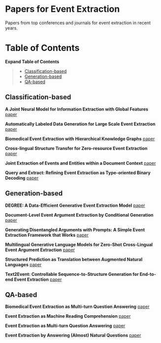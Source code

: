 # Papers for Event Extraction
Papers from top conferences and journals for event extraction in recent years.


# Table of Contents
<summary><b>Expand Table of Contents</b></summary><blockquote><p align="justify">

- [Classification-based](#Classification-based)
- [Generation-based](#Generation-based)
- [QA-based](#QA-based)
</p></blockquote>




## Classification-based
**A Joint Neural Model for Information Extraction with Global Features**
[paper](https://www.aclweb.org/anthology/2020.acl-main.713)

**Automatically Labeled Data Generation for Large Scale Event Extraction**
[paper](http://aclweb.org/anthology/P17-1038)

**Biomedical Event Extraction with Hierarchical Knowledge Graphs**
[paper](https://www.aclweb.org/anthology/2020.findings-emnlp.114)

**Cross-lingual Structure Transfer for Zero-resource Event Extraction**
[paper](https://aclanthology.org/2020.lrec-1.243)

**Joint Extraction of Events and Entities within a Document Context**
[paper](http://aclweb.org/anthology/N16-1033)

**Query and Extract: Refining Event Extraction as Type-oriented Binary Decoding**
[paper](http://arxiv.org/abs/2110.07476)

## Generation-based
**DEGREE: A Data-Efficient Generative Event Extraction Model**
[paper](http://arxiv.org/abs/2108.12724)

**Document-Level Event Argument Extraction by Conditional Generation**
[paper](http://arxiv.org/abs/2104.05919)

**Generating Disentangled Arguments with Prompts: A Simple Event Extraction Framework that Works**
[paper](http://arxiv.org/abs/2110.04525)

**Multilingual Generative Language Models for Zero-Shot Cross-Lingual Event Argument Extraction**
[paper](http://arxiv.org/abs/2203.08308)

**Structured Prediction as Translation between Augmented Natural Languages**
[paper](http://arxiv.org/abs/2101.05779)

**Text2Event: Controllable Sequence-to-Structure Generation for End-to-end Event Extraction**
[paper](http://arxiv.org/abs/2106.09232)

## QA-based
**Biomedical Event Extraction as Multi-turn Question Answering**
[paper](https://www.aclweb.org/anthology/2020.louhi-1.10)

**Event Extraction as Machine Reading Comprehension**
[paper](https://www.aclweb.org/anthology/2020.emnlp-main.128)

**Event Extraction as Multi-turn Question Answering**
[paper](https://www.aclweb.org/anthology/2020.findings-emnlp.73)

**Event Extraction by Answering (Almost) Natural Questions**
[paper](http://arxiv.org/abs/2004.13625)









